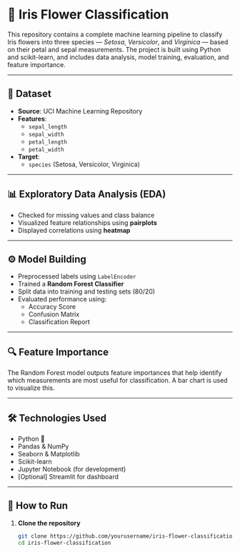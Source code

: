 # 🌸 Iris Flower Classification

This repository contains a complete machine learning pipeline to classify Iris flowers into three species — *Setosa*, *Versicolor*, and *Virginica* — based on their petal and sepal measurements. The project is built using Python and scikit-learn, and includes data analysis, model training, evaluation, and feature importance.

---

## 📁 Dataset

- **Source**: UCI Machine Learning Repository
- **Features**:
  - `sepal_length`
  - `sepal_width`
  - `petal_length`
  - `petal_width`
- **Target**:
  - `species` (Setosa, Versicolor, Virginica)

---

## 📊 Exploratory Data Analysis (EDA)

- Checked for missing values and class balance
- Visualized feature relationships using **pairplots**
- Displayed correlations using **heatmap**

---

## ⚙️ Model Building

- Preprocessed labels using `LabelEncoder`
- Trained a **Random Forest Classifier**
- Split data into training and testing sets (80/20)
- Evaluated performance using:
  - Accuracy Score
  - Confusion Matrix
  - Classification Report

---

## 🔍 Feature Importance

The Random Forest model outputs feature importances that help identify which measurements are most useful for classification. A bar chart is used to visualize this.

---

## 🛠️ Technologies Used

- Python 🐍
- Pandas & NumPy
- Seaborn & Matplotlib
- Scikit-learn
- Jupyter Notebook (for development)
- [Optional] Streamlit for dashboard

---

## 🚀 How to Run

1. **Clone the repository**
   ```bash
   git clone https://github.com/yourusername/iris-flower-classification.git
   cd iris-flower-classification
